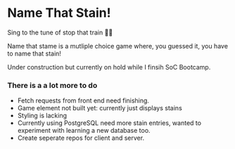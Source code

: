 # Name That Stain!

Sing to the tune of stop that train :musical_note::steam_locomotive:

Name that stame is a mutliple choice game where, you guessed it, you have to name that stain!

Under construction but currently on hold while I finsih SoC Bootcamp. 

### There is a a lot more to do
- Fetch requests from front end need finishing.
- Game element not built yet: currently just displays stains
- Styling is lacking
- Currently using PostgreSQL need more stain entries, wanted to experiment with learning a new database too.
- Create seperate repos for client and server.
